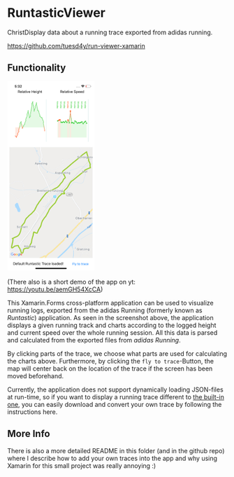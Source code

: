 # RuntasticViewer



ChristDisplay data about a running trace exported from adidas running.

https://github.com/tuesd4y/run-viewer-xamarin

## Functionality

<img src="img/screenshot.png" width="200"/>

(There also is a short demo of the app on yt: https://youtu.be/aemGH54XcCA)

This Xamarin.Forms cross-platform application can be used to visualize running logs, exported from the adidas Running (formerly known as _Runtastic_) application.
As seen in the screenshot above, the application displays a given running track and charts according to the logged height and current speed over the whole running session. All this data is parsed and calculated from the exported files from _adidas Running_.

By clicking parts of the trace, we choose what parts are used for calculating the charts above. Furthermore, by clicking the `fly to trace`-Button, the map will center back on the location of the trace if the screen has been moved beforehand.

Currently, the application does not support dynamically loading JSON-files at run-time, so if you want to display a running trace different to [the built-in one](https://github.com/tuesd4y/run-viewer-xamarin/blob/master/RuntasticViewer/Assets/Resources/defaultTrace.json), you can easily download and convert your own trace by following the instructions here.

## More Info

There is also a more detailed README in this folder (and in the github repo) where I describe how to add your own traces into the app and why using Xamarin for this small project was really annoying :) 



